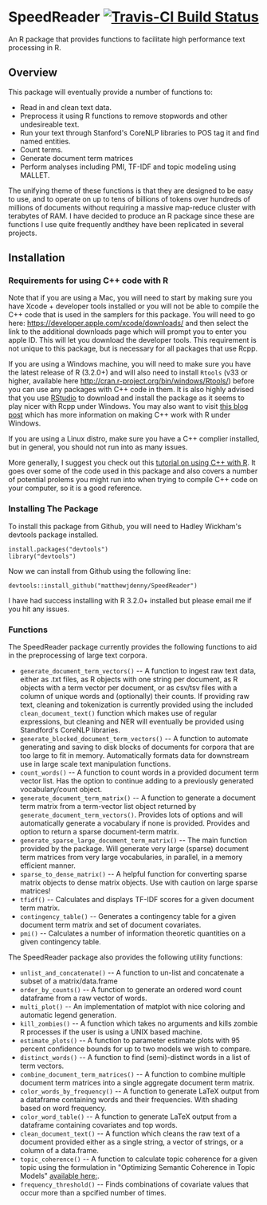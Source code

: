 # SpeedReader [![Travis-CI Build Status](https://travis-ci.org/matthewjdenny/SpeedReader.svg?branch=master)](https://travis-ci.org/matthewjdenny/SpeedReader)
An R package that provides functions to facilitate high performance text processing in R.

## Overview
This package will eventually provide a number of functions to:

  * Read in and clean text data.
  * Preprocess it using R functions to remove stopwords and other undesireable text.
  * Run your text through Stanford's CoreNLP libraries to POS tag it and find named entities.
  * Count terms.
  * Generate document term matrices
  * Perform analyses including PMI, TF-IDF and topic modeling using MALLET. 

The unifying theme of these functions is that they are designed to be easy
to use, and to operate on up to tens of billions of tokens over hundreds of millions of 
documents without requiring a massive map-reduce cluster with terabytes of RAM. I have decided
to produce an R package since these are functions I use quite frequently andthey have been replicated
in several projects.

## Installation

### Requirements for using C++ code with R

Note that if you are using a Mac, you will need to start by making sure you have Xcode + developer tools installed or you will not be able to compile the C++ code that is used in the samplers for this package. You will need to go here: <https://developer.apple.com/xcode/downloads/> and then select the link to the additional downloads page which will prompt you to enter you apple ID. This will let you download the developer tools. This requirement is not unique to this package, but is necessary for all packages that use Rcpp.  
  
If you are using a Windows machine, you will need to make sure you have the latest release of R (3.2.0+) and will also need to install `Rtools` (v33 or higher, available here <http://cran.r-project.org/bin/windows/Rtools/>)  before you can use any packages with C++ code in them. It is also highly advised that you use [RStudio](http://www.rstudio.com/) to download and install the package as it seems to play nicer with Rcpp under Windows. You may also want to visit [this blog post](https://cdrv.wordpress.com/2013/01/12/getting-compilers-to-work-with-rcpp-rcpparmadillo/) which has more information on making C++ work with R under Windows. 
  
If you are using a Linux distro, make sure you have a C++ complier installed, but in general, you should not run into as many issues. 

More generally, I suggest you check out this [tutorial on using C++ with R](http://www.mjdenny.com/Rcpp_Intro.html). It goes over some of the code used in this package and also covers a number of potential prolems you might run into when trying to compile C++ code on your computer, so it is a good reference. 

### Installing The Package
  
To install this package from Github, you will need to Hadley Wickham's devtools package installed.

    install.packages("devtools")
    library("devtools")
    
Now we can install from Github using the following line:

    devtools::install_github("matthewjdenny/SpeedReader")

I have  had success installing with R 3.2.0+ installed but please email me if you hit any issues.

### Functions

The SpeedReader package currently provides the following functions to aid in the preprocessing of large text corpora.

* `generate_document_term_vectors()` -- A function to ingest raw text data, either as .txt files, as R objects with one string per document, as R objects with a term vector per document, or as csv/tsv files with a column of unique words and (optionally) their counts. If providing raw text, cleaning and tokenization is currently provided using the included `clean_document_text()` function which makes use of regular expressions, but cleaning and NER will eventually be provided using Standford's CoreNLP libraries.
* `generate_blocked_document_term_vectors()` -- A function to automate generating and saving to disk blocks of documents for corpora that are too large to fit in memory. Automatically formats data for downstream use in large scale text manipulation functions.
* `count_words()` -- A function to count words in a provided document term vector list. Has the option to continue adding to a previously generated vocabulary/count object.
* `generate_document_term_matrix()` -- A function to generate a document term matrix from a term-vector list object returned by `generate_document_term_vectors()`. Provides lots of options and will automatically generate a vocabulary if none is provided. Provides and option to return a sparse document-term matrix.
* `generate_sparse_large_document_term_matrix()` -- The main function provided by the package. Will generate very large (sparse) document term matrices from very large vocabularies, in parallel, in a memory efficient manner. 
* `sparse_to_dense_matrix()` -- A helpful function for converting sparse matrix objects to dense matrix objects. Use with caution on large sparse matrices!
* `tfidf()` -- Calculates and displays TF-IDF scores for a given document term matrix.
* `contingency_table()` -- Generates a contingency table for a given document term matrix and set of document covariates.
* `pmi()` -- Calculates a number of information theoretic quantities on a given contingency table.

The SpeedReader package also provides the following utility functions:

* `unlist_and_concatenate()` -- A function to un-list and concatenate a subset of a matrix/data.frame
* `order_by_counts()` -- A function to generate an ordered word count dataframe from a raw vector of words.
* `multi_plot()` -- An implementation of matplot with nice coloring and automatic legend generation.
* `kill_zombies()` -- A function which takes no arguments and kills zombie R processes if the user is using a UNIX based machine.
* `estimate_plots()` -- A function to parameter estimate plots with 95 percent confidence bounds for up to two models we wish to compare.
* `distinct_words()` -- A function to find (semi)-distinct words in a list of term vectors.
* `combine_document_term_matrices()` -- A function to combine multiple document term matrices into a single aggregate document term matrix.
* `color_words_by_frequency()` -- A function to generate LaTeX output from a dataframe containing words and their frequencies. With shading based on word frequency.
* `color_word_table()` -- A function to generate LaTeX output from a dataframe containing covariates and top words.
* `clean_document_text()` -- A function which cleans the raw text of a document provided either as a single string, a vector of strings, or a column of a data.frame.
* `topic_coherence()` -- A function to calculate topic coherence for a given topic using the formulation in "Optimizing Semantic Coherence in Topic Models" [available here:](http://dirichlet.net/pdf/mimno11optimizing.pdf).
* `frequency_threshold()` -- Finds combinations of covariate values that occur more than a spcified number of times.
